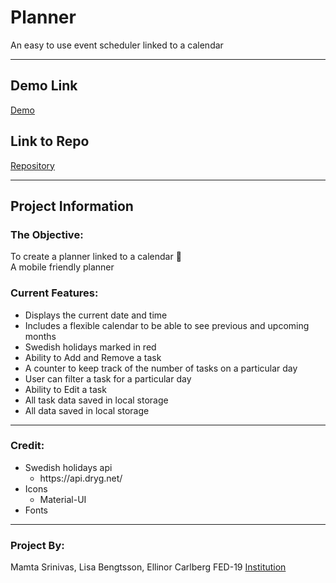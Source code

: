 # Planner
An easy to use event scheduler linked to a calendar

***

## Demo Link
[Demo](https://ms-load.github.io/Schedule/)

## Link to Repo
[Repository](https://github.com/MS-load/Schedule)

***

## Project Information
### The Objective: 
To create a planner linked to a calendar :calendar:<br>
A mobile friendly planner<br>

### Current Features:
* Displays the current date and time
* Includes a flexible calendar to be able to see previous and upcoming months
* Swedish holidays marked in red 
* Ability to Add and Remove a task
* A counter to keep track of the number of tasks on a particular day 
* User can filter a task for a particular day
* Ability to Edit a task
* All task data saved in local storage 
* All data saved in local storage 
 

***

### Credit:
<ul>
    <li>Swedish holidays api
        <ul>
            <li>https://api.dryg.net/</li>
        </ul>
    </li>
    <li>Icons
        <ul>
            <!-- <li>icons8.com</li> -->
            <li>Material-UI</li>
        </ul>
    </li>
    <li>Fonts
        <ul>
            <!-- <li>Google fonts: 'Maven Pro', 'Patua One'</li> -->
        </ul>
    </li>
</ul>

***

### Project By:
Mamta Srinivas, Lisa Bengtsson, Ellinor Carlberg
FED-19
[Institution](http://medieinstitutet.se/)